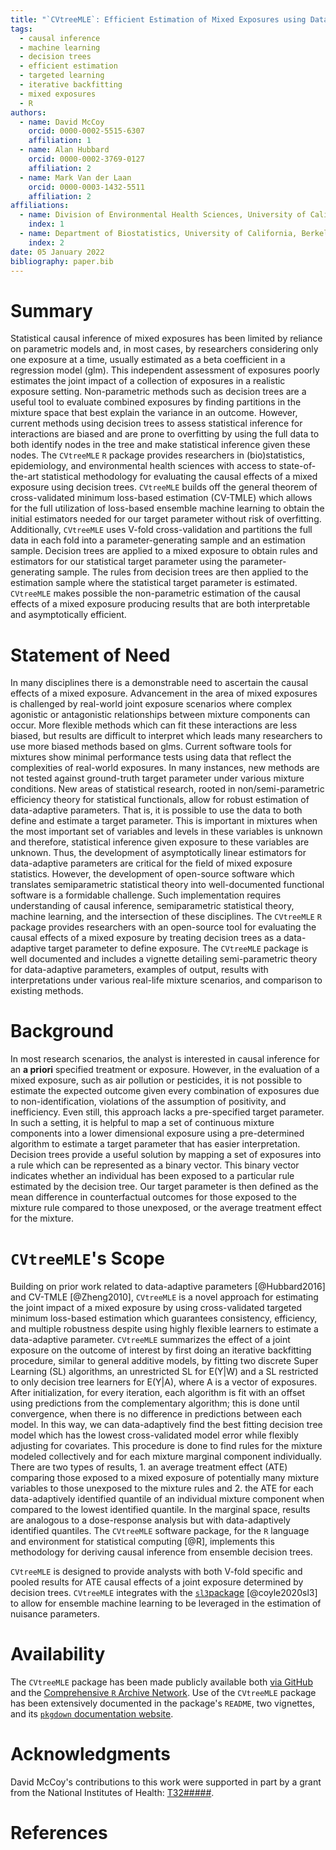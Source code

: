 ```yaml
---
title: "`CVtreeMLE`: Efficient Estimation of Mixed Exposures using Data Adaptive Decision Trees and Cross-Validated Targeted Maximum Likelihood Estimation in `R`"
tags:
  - causal inference
  - machine learning
  - decision trees
  - efficient estimation
  - targeted learning
  - iterative backfitting
  - mixed exposures
  - R
authors:
  - name: David McCoy
    orcid: 0000-0002-5515-6307
    affiliation: 1
  - name: Alan Hubbard
    orcid: 0000-0002-3769-0127
    affiliation: 2
  - name: Mark Van der Laan
    orcid: 0000-0003-1432-5511
    affiliation: 2
affiliations:
  - name: Division of Environmental Health Sciences, University of California, Berkeley
    index: 1
  - name: Department of Biostatistics, University of California, Berkeley
    index: 2
date: 05 January 2022
bibliography: paper.bib
---
```


# Summary

Statistical causal inference of mixed exposures has been limited by reliance on parametric models and, in most cases, by researchers considering only one exposure at a time, usually estimated as a beta coefficient in a regression model (glm). This independent assessment of exposures poorly estimates the joint impact of a collection of exposures in a realistic exposure setting. Non-parametric methods such as decision trees are a useful tool to evaluate combined exposures by finding partitions in the mixture space that best explain the variance in an outcome. However, current methods using decision trees to assess statistical inference for interactions are biased and are prone to overfitting by using the full data to both identify nodes in the tree and make statistical inference given these nodes. The `CVtreeMLE` `R` package provides researchers in (bio)statistics, epidemiology, and environmental health sciences with access to state-of-the-art statistical methodology for evaluating the causal effects of a mixed exposure using decision trees. `CVtreeMLE` builds off the general theorem of cross-validated minimum loss-based estimation (CV-TMLE) which allows for the full utilization of loss-based ensemble machine learning to obtain the initial estimators needed for our target parameter without risk of overfitting.  Additionally, `CVtreeMLE` uses V-fold cross-validation and partitions the full data in each fold into a parameter-generating sample and an estimation sample. Decision trees are applied to a mixed exposure to obtain rules and estimators for our statistical target parameter using the parameter-generating sample. The rules from decision trees are then applied to the estimation sample where the statistical target parameter is estimated.  `CVtreeMLE` makes possible the non-parametric estimation of the causal effects of a mixed exposure producing results that are both interpretable and asymptotically efficient. 

# Statement of Need

In many disciplines there is a demonstrable need to ascertain the causal effects of a mixed exposure. Advancement in the area of mixed exposures is challenged by real-world joint exposure scenarios where complex agonistic or antagonistic relationships between mixture components can occur. More flexible methods which can fit these interactions are less biased, but results are difficult to interpret which leads many researchers to use more biased methods based on glms.  Current software tools for mixtures show minimal performance tests using data that reflect the complexities of real-world exposures. In many instances, new methods are not tested against ground-truth target parameter under various mixture conditions. New areas of statistical research, rooted in non/semi-parametric efficiency theory for statistical functionals, allow for robust estimation of data-adaptive parameters. That is, it is possible to use the data to both define and estimate a target parameter. This is important in mixtures when the most important set of variables and levels in these variables is unknown and therefore, statistical inference given exposure to these variables are unknown. Thus, the development of asymptotically linear estimators for data-adaptive parameters are critical for the field of mixed exposure statistics. However, the development of open-source software which translates semiparametric statistical theory into well-documented functional software is a formidable challenge. Such implementation requires understanding of causal inference, semiparametric statistical theory, machine learning, and the intersection of these disciplines. The `CVtreeMLE` `R` package provides researchers with an open-source tool for evaluating the causal effects of a mixed exposure by treating decision trees as a data-adaptive target parameter to define exposure. The `CVtreeMLE` package is well documented and includes a vignette detailing semi-parametric theory for data-adaptive parameters, examples of output, results with interpretations under various real-life mixture scenarios, and comparison to existing methods.

# Background

In most research scenarios, the analyst is interested in causal inference for an **a priori** specified treatment or exposure. However, in the evaluation of a mixed exposure, such as air pollution or pesticides, it is not possible to estimate the expected outcome given every combination of exposures due to non-identification, violations of the assumption of positivity, and inefficiency. Even still, this approach lacks a pre-specified target parameter. In such a setting, it is helpful to map a set of continuous mixture components into a lower dimensional exposure using a pre-determined algorithm to estimate a target parameter that has easier interpretation. Decision trees provide a useful solution by mapping a set of exposures into a rule which can be represented as a binary vector. This binary vector indicates whether an individual has been exposed to a particular rule estimated by the decision tree. Our target parameter is then defined as the mean difference in counterfactual outcomes for those exposed to the mixture rule compared to those unexposed, or the average treatment effect for the mixture.

# `CVtreeMLE`'s Scope

Building on prior work related to data-adaptive parameters [@Hubbard2016] and CV-TMLE [@Zheng2010], `CVtreeMLE` is a novel approach for estimating the joint impact of a mixed exposure by using cross-validated targeted minimum loss-based estimation which guarantees consistency, efficiency, and multiple robustness despite using highly flexible learners to estimate a data-adaptive parameter. `CVtreeMLE` summarizes the effect of a joint exposure on the outcome of interest by first doing an iterative backfitting procedure, similar to general additive models, by fitting two discrete Super Learning (SL) algorithms, an unrestricted SL for E(Y|W) and a SL restricted to only decision tree learners for E(Y|A), where A is a vector of exposures. After initialization, for every iteration, each algorithm is fit with an offset using predictions from the complementary algorithm; this is done until convergence, when there is no difference in predictions between each model. In this way, we can data-adaptively find the best fitting decision tree model which has the lowest cross-validated model error while flexibly adjusting for covariates. This procedure is done to find rules for the mixture modeled collectively and for each mixture marginal component individually. There are two types of results, 1. an average treatment effect (ATE) comparing those exposed to a mixed exposure of potentially many mixture variables to those unexposed to the mixture rules and 2. the ATE for each data-adaptively identified quantile of an individual mixture component when compared to the lowest identified quantile. In the marginal space, results are analogous to a dose-response
analysis but with data-adaptively identified quantiles. The `CVtreeMLE` software package, for the `R` language and environment for statistical computing [@R], implements this methodology for deriving causal inference from ensemble decision trees.

`CVtreeMLE` is designed to provide analysts with both V-fold specific and pooled results for ATE causal effects of a joint exposure determined by decision trees. `CVtreeMLE` integrates with the [`sl3`package](https://github.com/tlverse/sl3) [@coyle2020sl3] to allow for ensemble machine learning to be leveraged in the estimation of nuisance parameters.

# Availability

The `CVtreeMLE` package has been made publicly available both [via
GitHub](https://github.com/blind-contours/CVtreeMLE) and the [Comprehensive `R` Archive
Network](https://CRAN.R-project.org/package=CVtreeMLE). Use of the `CVtreeMLE`
package has been extensively documented in the package's `README`, two
vignettes, and its [`pkgdown` documentation
website](https://code.davidmccoy.org/CVtreeMLE).

# Acknowledgments

David McCoy's contributions to this work were supported in part by a grant from
the National Institutes of Health: [T32#####](####).

# References

